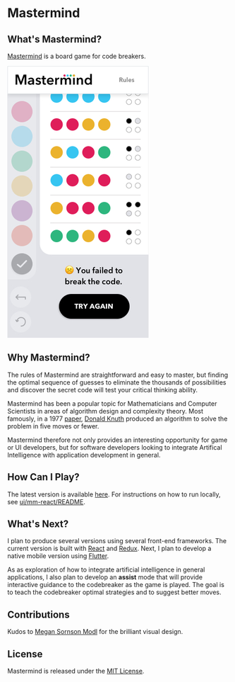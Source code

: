# Mastermind

## What's Mastermind?

[Mastermind](https://en.wikipedia.org/wiki/Mastermind_(board_game)) is a board game for code breakers.

![Mastermind](design/jpgs/Mastermind-fail-mobile.jpg?raw=true "Mastermind")

## Why Mastermind?

The rules of Mastermind are straightforward and easy to master, but finding the optimal sequence of guesses to eliminate the thousands of possibilities and discover the secret code will test your critical thinking ability.

Mastermind has been a popular topic for Mathematicians and Computer Scientists in areas of algorithm design and complexity theory. Most famously, in a 1977 [paper](http://www.cs.uni.edu/~wallingf/teaching/cs3530/resources/knuth-mastermind.pdf), [Donald Knuth](https://en.wikipedia.org/wiki/Donald_Knuth) produced an algorithm to solve the problem in five moves or fewer.

Mastermind therefore not only provides an interesting opportunity for game or UI developers, but for software developers looking to integrate Artifical Intelligence with application development in general.

## How Can I Play?

The latest version is available [here](https://bvelt.github.io/mastermind/). For instructions on how to run locally, see [ui/mm-react/README](ui/mm-react/README.md).

## What's Next?

I plan to produce several versions using several front-end frameworks. The current version is built with [React](https://reactjs.org/) and [Redux](https://redux.js.org/). Next, I plan to develop a native mobile version using [Flutter](https://flutter.dev/). 

As as exploration of how to integrate artificial intelligence in general applications, I also plan to develop an __assist__ mode that will provide interactive guidance to the codebreaker as the game is played. The goal is to teach the codebreaker optimal strategies and to suggest better moves.

## Contributions

Kudos to [Megan Sornson Modl](https://www.meglou.com/) for the brilliant visual design.

## License

Mastermind is released under the [MIT License](https://opensource.org/licenses/MIT).